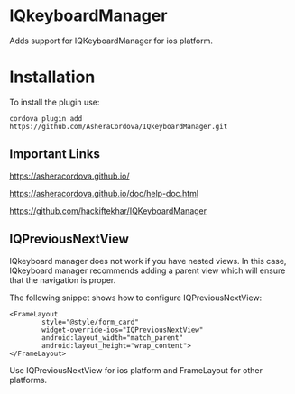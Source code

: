 # IQkeyboardManager

Adds support for IQKeyboardManager for ios platform.

# Installation
To install the plugin use:
```
cordova plugin add https://github.com/AsheraCordova/IQkeyboardManager.git
```

## Important Links

https://asheracordova.github.io/

https://asheracordova.github.io/doc/help-doc.html

https://github.com/hackiftekhar/IQKeyboardManager


## IQPreviousNextView
IQkeyboard manager does not work if you have nested views. In this case, IQkeyboard manager recommends adding a parent view which will ensure that the navigation is proper.

The following snippet shows how to configure IQPreviousNextView:

```
<FrameLayout
        style="@style/form_card"
        widget-override-ios="IQPreviousNextView"
        android:layout_width="match_parent"
        android:layout_height="wrap_content">
</FrameLayout>        
```
Use IQPreviousNextView for ios platform and FrameLayout for other platforms.
